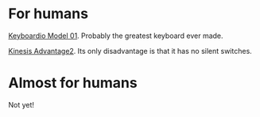 # For humans

[Keyboardio Model 01](https://keyboard.io/). Probably the greatest keyboard ever made.

[Kinesis Advantage2](https://kinesis-ergo.com/keyboards/advantage2-keyboard/). Its only disadvantage is that it has no silent switches.

# Almost for humans

Not yet!
